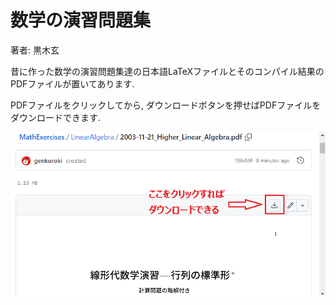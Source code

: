 # 数学の演習問題集

著者: 黒木玄

昔に作った数学の演習問題集達の日本語LaTeXファイルとそのコンパイル結果のPDFファイルが置いてあります.

PDFファイルをクリックしてから, ダウンロードボタンを押せばPDFファイルをダウンロードできます.

<img src="howtodownloadpdfs.png">
